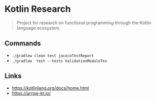 # Kotlin Research

> Project for research on functional programming through the Kotlin language ecosystem.

## Commands

- ```./gradlew clean test jacocoTestReport```
- ```./gradlew  test --tests ValidationModuleTes```

## Links
- https://kotlinlang.org/docs/home.html
- https://arrow-kt.io/